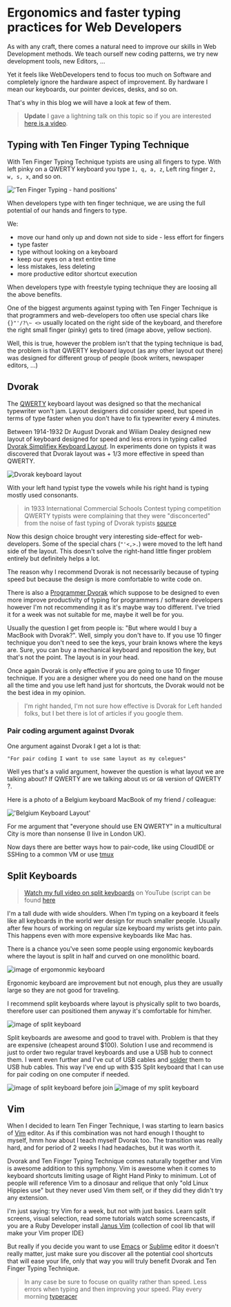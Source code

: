 # Ergonomics and faster typing practices for Web Developers

As with any craft, there comes a natural need to improve our skills in
Web Development methods. We teach ourself new coding patterns, we try
new development tools, new Editors, ...

Yet it feels like WebDevelopers tend to focus too much on Software and
completely ignore the hardware aspect of improvement. By hardware I mean
our keyboards, our pointer devices, desks, and so on.

That's why in this blog we will have a look at few of them.

> **Update** I gave a lightning talk on this topic
> so if you are interested [here is a video][12].

## Typing with Ten Finger Typing Technique

With  Ten Finger Typing Technique  typists are using all fingers to
type. With left pinky on a QWERTY keyboard you type `1, q, a, z`, Left
ring finger `2, w, s, x`, and so on.

!['Ten Finger Typing - hand positions'][101]

When developers type with ten finger technique, we are using the full
potential of our hands and fingers to type.

We:

* move our hand only up and down not side to side - less effort for
  fingers
* type faster
* type without looking on a keyboard
* keep our eyes on a text entire time
* less mistakes, less deleting
* more productive editor shortcut execution

When developers type with freestyle typing technique
they are loosing all the above benefits.

One of the biggest arguments against typing with Ten Finger Technique is
that programmers and web-developers too often use special chars like
`{}"'/?\~ <>` usually located on the right side of the keyboard, and
therefore the right small finger (pinky) gets to tired (image above, yellow section).

Well, this is true, however the problem isn't that the typing technique is bad,
the problem is that QWERTY keyboard layout (as any other layout out
there) was designed for different group of people (book writers, newspaper editors, ...)

## Dvorak

The [QWERTY][1] keyboard layout was designed so that the mechanical typewriter won't jam.
Layout designers did consider speed, but speed in terms of
type faster when you don't have to fix typewriter every 4 minutes.

Between 1914-1932 Dr August Dvorak and Wiliam Dealey designed new layout of
keyboard designed for speed and less errors in typing called [Dvorak
Simplifiex Keyboard Layout][2]. In experiments done on typists it was discovered that Dvorak
layout was + 1/3 more effective in speed than QWERTY.

![Dvorak keyboard layout][102]

With your left hand typist type the vowels while his right hand is typing mostly used consonants.

> in 1933  International Commercial Schools
> Contest typing competition QWERTY typists were complaining that they
> were "disconcerted" from the noise of fast typing of Dvorak typists
> [source][3]

Now this design choice brought very
interesting side-effect for web-developers. Some of the special chars (`"'<,>.`) were moved
to the left hand side of the layout. This doesn't solve the right-hand
little finger problem entirely but definitely helps a lot.

The reason why I recommend Dvorak is not necessarily because of typing
speed but because the design is more comfortable to write code on.

There is also a [Programmer Dvorak][4] which suppose to be designed to
even more improve productivity of typing for programmers / software developers
however I'm not recommending it as it's maybe way too different. I've
tried it for a week was not suitable for me, maybe it well be for you.

Usually the question I get from people is: "But where would I buy a
MacBook with Dvorak?". Well, simply you don't have to. If you use 10
finger technique you don't need to see the keys, your brain knows where
the keys are. Sure, you can buy a mechanical keyboard and reposition the key,
but that's not the point. The layout is in your head.

Once again Dvorak is only effective if you are going to use 10 finger
technique. If you are a designer where you do need one hand on the mouse
all the time and you use left hand just for shortcuts,
the Dvorak would not be the best idea in my opinion.

> I'm right handed, I'm not sure how effective is Dvorak for Left handed
> folks, but I bet there is lot of articles if you google them.

### Pair coding argument against Dvorak

One argument against Dvorak I get a lot is that: 

`"For pair coding I want to use same layout as my colegues"`

Well yes that's a valid argument, however the question is what layout we
are talking about? If QWERTY are we talking about `US` or `GB` version
of QWERTY ?.

Here is a photo  of a Belgium keyboard MacBook of my friend / colleague:


!['Belgium Keyboard Layout'][103]

For me argument that "everyone should use EN QWERTY" in a multicultural
City is more than nonsense (I live in London UK).

Now days there are better ways how to pair-code, like using CloudIDE or
SSHing to a common VM or use [tmux][5]


## Split Keyboards

> [Watch my full video on split keyboards](https://youtu.be/sDQ8-LmWbow) on
> YouTube (script can be found [here][6]

I'm a tall dude with wide shoulders. When I'm typing on a keyboard it
feels like all keyboards in the world wer design for much smaller
people. Usually after few hours of working on regular size keyboard my wrists get
into pain. This happens even with more expensive keyboards like Mac has.

There is a chance you've seen some people using ergonomic keyboards
where the layout is split in half and curved on one monolithic board.

![image of ergomonmic keyboard][104]

Ergonomic keyboard are improvement but not enough, plus they are usually
large so they are not good for traveling.

I recommend split keyboards where layout is physically split to two boards,
therefore user can positioned them anyway it's comfortable  for him/her.

![image of split keyboard][105]

Split keyboards are awesome and good to travel with. Problem is that
they are expensive (cheapest around $100). Solution I use and recommend is
just to order two regular travel keyboards and use a USB hub to connect them.
I went even further and I've cut of USB cables and [solder][7] them to USB hub
cables. This way I've end up with $35 Split keyboard that I can use for
pair coding on one computer if needed.


![image of split keyboard before join][106]
![image of my split keyboard][107]


## Vim

When I decided to learn Ten Finger Technique, I was starting to learn
basics of [Vim][11] editor. As if this combination was not hard enough I
thought to myself, hmm how about I teach myself Dvorak too. The
transition was really hard, and for period of 2 weeks I had headaches,
but it was worth it.

Dvorak and Ten Finger Typing Technique comes naturally  together and
Vim is awesome addition to this symphony. Vim is awesome when it
comes to keyboard shortcuts limiting usage of Right Hand Pinky to
minimum. Lot of people will reference Vim to a dinosaur and relique that
only "old Linux Hippies use" but they never used Vim them self, or
if they did they didn't try any extension.

I'm just saying: try Vim for a week, but not with just basics. Learn
split screens, visual selection,  read some tutorials watch some
screencasts, if you are a Ruby Developer install [Janus Vim][8] (collection of cool lib
that will make your Vim proper IDE)


But really if  you decide you want to use  [Emacs][10]
 or [Sublime][9] editor it doesn't really matter, just make sure you
discover all the potential cool shortcuts that will ease your life,
only that way you will truly benefit Dvorak and Ten Finger Typing
Technique.

> In any case be sure to focuse on quality rather than speed. Less errors
> when typing and then improving your speed. Play every morning
> [typeracer](http://play.typeracer.com/)


[1]: https://en.wikipedia.org/wiki/QWERTY
[2]: https://en.wikipedia.org/wiki/Dvorak_Simplified_Keyboard
[3]: https://en.wikipedia.org/wiki/Dvorak_Simplified_Keyboard#History
[4]: http://www.kaufmann.no/roland/dvorak/
[5]: http://collectiveidea.com/blog/archives/2014/02/18/a-simple-pair-programming-setup-with-ssh-and-tmux/
[6]: https://github.com/equivalent/scrapbook2/blob/master/archive/web-developer-productivity/ep-1-split-keyboards.md
[7]: https://en.wikipedia.org/wiki/Soldering
[8]: https://github.com/carlhuda/janus
[9]: https://www.sublimetext.com/
[10]: https://en.wikipedia.org/wiki/Emacs
[11]: https://en.wikipedia.org/wiki/Vim_%28text_editor%29
[12]: https://skillsmatter.com/skillscasts/7455-web-developer-life-hacks

[101]: https://raw.githubusercontent.com/equivalent/scrapbook2/master/assets/images/2016/ten-finger-typing.png 'Original Wikipedia'
[102]: https://raw.githubusercontent.com/equivalent/scrapbook2/master/assets/images/2016/dvorak-layout.png
[103]: https://raw.githubusercontent.com/equivalent/scrapbook2/master/assets/images/2016/belgium-keyboard.jpg
[104]: https://raw.githubusercontent.com/equivalent/scrapbook2/master/assets/images/2016/ergonomic-keyboard.jpg
[105]: https://raw.githubusercontent.com/equivalent/scrapbook2/master/assets/images/2016/split-keyboard.jpg
[106]: https://raw.githubusercontent.com/equivalent/scrapbook2/master/assets/images/2016/my-split-keyboard.jpg
[107]: https://raw.githubusercontent.com/equivalent/scrapbook2/master/assets/images/2016/my-split-keyboard-2.png
